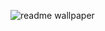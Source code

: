 ![readme wallpaper](http://patbloom.com/assets/components/phpthumbof/cache/Pat-Bloom-Art--Abstract-Composition-20--Desktop.e93e1be5e3513f291a4e2295940b8585902.jpg)
